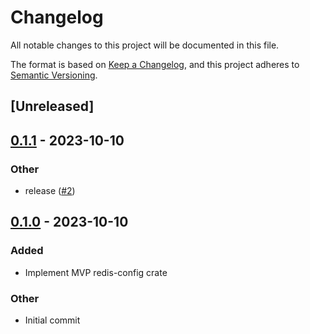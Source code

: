# Changelog
All notable changes to this project will be documented in this file.

The format is based on [Keep a Changelog](https://keepachangelog.com/en/1.0.0/),
and this project adheres to [Semantic Versioning](https://semver.org/spec/v2.0.0.html).

## [Unreleased]

## [0.1.1](https://github.com/danik-tro/redis-config/compare/v0.1.0...v0.1.1) - 2023-10-10

### Other
- release ([#2](https://github.com/danik-tro/redis-config/pull/2))

## [0.1.0](https://github.com/danik-tro/redis-config/releases/tag/v0.1.0) - 2023-10-10

### Added
- Implement MVP redis-config crate

### Other
- Initial commit

